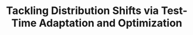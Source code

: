 ---
name: Jun-Kun Wang
email: jkw005@ucsd.edu
photo: assets/images/jun-kun.png
website: https://jimwang123.github.io/
domain: A12
title: Tackling Distribution Shifts via Test-Time Adaptation and Optimization
bio: "I am an assistant professor at HDSI and ECE. My research is centered around optimization and its connections with statistics and machine learning. "
description: "Tackling the problems of machine learning under distribution shifts has drawn great interest due to the emerging concern regarding the reliability of machine learning techniques when applied to real-world systems, where distribution shifts between training and testing data are often unavoidable. For example, in medical applications, machine learning model were typically trained on data that were collected from some specific institutions, while the model is adopted by institutions outside the training set, and hence distribution shifts naturally occur. The challenges of distribution shifts also arise in many other fields, e.g., robotics, ML for education, ML for agriculture, or ML for wildlife monitoring, to name just a few.<br><br>

Test-time adaptation is a task for tackling distribution shifts. It refers to adapting a model from a source-domain to a new domain at test time, where only unlabeled samples from the new domain are accessible. Its applications include predictions on sensor data, climate data, medical images, in which distribution shifts of data could occur at test time and annotating the labels could be costly. A common approach in test-time adaptation is constructing pseudo-labels for those unlabeled samples and using optimization methods like gradient descent to minimize a certain loss function with the pseudo-labels to update the model. In this capstone project, we will leverage optimization techniques to speed up adaptation to the new domain. Students will have substantial hands-on (PyTorch) experiences, from reproducing existing algorithms to designing and implementing their own methods."
summer: "Complete reading the following three relevant papers:<br>

Continual Test-Time Domain Adaptation
Qin Wang, Olga Fink, Luc Van Gool, Dengxin Dai
https://arxiv.org/abs/2203.13591
CVPR 2022<br><br>

On Pitfalls of Test-Time Adaptation
Hao Zhao, Yuejiang Liu, Alexandre Alahi, Tao Lin
ICML 2023
https://proceedings.mlr.press/v202/zhao23d/zhao23d.pdf<br><br>

Test Time Adaptation via Conjugate Pseudo-labels
Sachin Goyal, Mingjie Sun, Aditi Raghunathan, J. Zico Kolter
https://arxiv.org/abs/2207.09640
NeurIPS 2022"
oldstudent: nan
prerequisites: Optimization will be fundamental to this capstone project. It is *highly recommended* to take an undergraduate-level optimization course in the Fall quarter, e.g., ECE 174 Intro/Linear&Nonlinear Optimization or  MATH 173A Optimization/Data Science I
time: Friday 1-2PM, In-Person
style: Students will be expected to use Python/PyTorch to implement their algorithms (and should be able to code).
seats: 4
tag: Theoretical Foundations
---